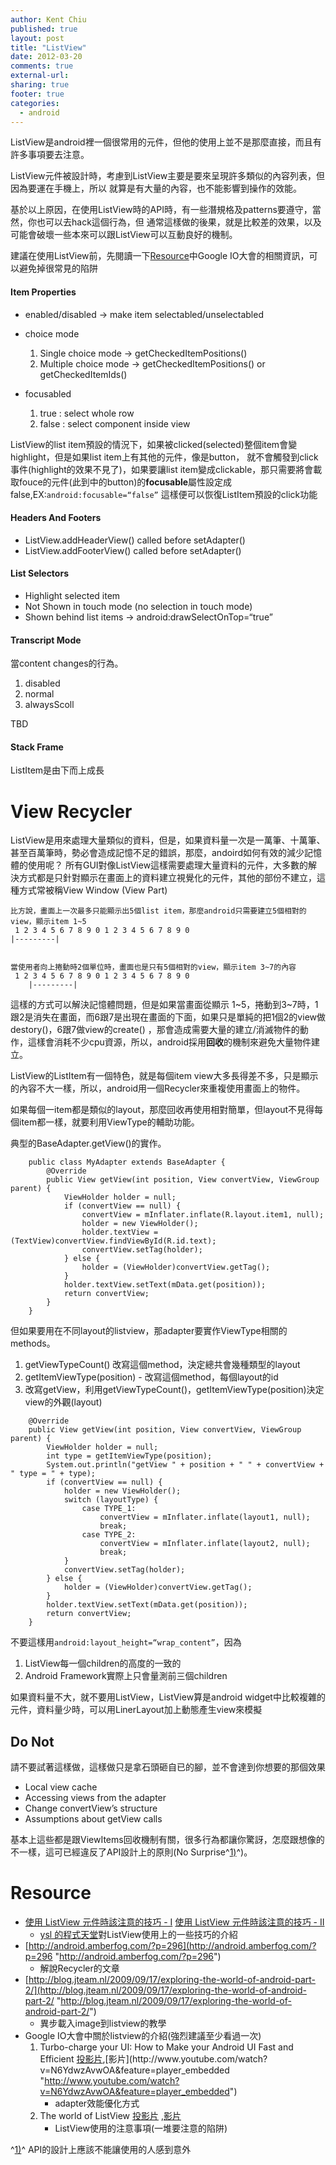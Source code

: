 ```yaml
---
author: Kent Chiu
published: true
layout: post
title: "ListView"
date: 2012-03-20
comments: true
external-url:
sharing: true
footer: true
categories:
  - android
---
```





ListView是android裡一個很常用的元件，但他的使用上並不是那麼直接，而且有許多事項要去注意。

ListView元件被設計時，考慮到ListView主要是要來呈現許多類似的內容列表，但因為要運在手機上，所以
就算是有大量的內容，也不能影響到操作的效能。

基於以上原因，在使用ListView時的API時，有一些潛規格及patterns要遵守，當然，你也可以去hack這個行為，但
通常這樣做的後果，就是比較差的效果，以及可能會破壞一些本來可以跟ListView可以互動良好的機制。

建議在使用ListView前，先閱讀一下[Resource](#resource "android:listview ↵")中Google
IO大會的相關資訊，可以避免掉很常見的陷阱

#### Item Properties

-   enabled/disabled → make item selectabled/unselectabled
-   choice mode
    1.  Single choice mode → getCheckedItemPositions()
    2.  Multiple choice mode → getCheckedItemPositions() or
        getCheckedItemIds()

-   focusabled
    1.  true : select whole row
    2.  false : select component inside view

ListView的list
item預設的情況下，如果被clicked(selected)整個item會變highlight，但是如果list
item上有其他的元件，像是button，
就不會觸發到click事件(highlight的效果不見了)，如果要讓list
item變成clickable，那只需要將會載取fouce的元件(此到中的button)的**focusable**屬性設定成false,EX:`android:focusable=“false”`
這樣便可以恢復ListItem預設的click功能

#### Headers And Footers

-   ListView.addHeaderView() called before setAdapter()
-   ListView.addFooterView() called before setAdapter()

#### List Selectors

-   Highlight selected item
-   Not Shown in touch mode (no selection in touch mode)
-   Shown behind list items → android:drawSelectOnTop=“true”

#### Transcript Mode

當content changes的行為。

1.  disabled
2.  normal
3.  alwaysScoll

TBD

#### Stack Frame

ListItem是由下而上成長

View Recycler
=============

ListView是用來處理大量類似的資料，但是，如果資料量一次是一萬筆、十萬筆、甚至百萬筆時，勢必會造成記憶不足的錯誤，那麼，andoird如何有效的減少記憶體的使用呢？
所有GUI對像ListView這樣需要處理大量資料的元件，大多數的解決方式都是只針對顯示在畫面上的資料建立視覺化的元件，其他的部份不建立，這種方式常被稱View
Window (View Part)

```
比方說，畫面上一次最多只能顯示出5個list item，那麼android只需要建立5個相對的view，顯示item 1~5
 1 2 3 4 5 6 7 8 9 0 1 2 3 4 5 6 7 8 9 0  
|---------|


當使用者向上捲動時2個單位時，畫面也是只有5個相對的view，顯示item 3~7的內容
 1 2 3 4 5 6 7 8 9 0 1 2 3 4 5 6 7 8 9 0  
    |---------|
```

這樣的方式可以解決記憶體問題，但是如果當畫面從顯示
1\~5，捲動到3\~7時，1跟2是消失在畫面，而6跟7是出現在畫面的下面，如果只是單純的把1個2的view做destory()，6跟7做view的create()
，那會造成需要大量的建立/消滅物件的動作，這樣會消耗不少cpu資源，所以，android採用**回收**的機制來避免大量物件建立。

ListView的ListItem有一個特色，就是每個item
view大多長得差不多，只是顯示的內容不大一樣，所以，android用一個Recycler來重複使用畫面上的物件。

如果每個一item都是類似的layout，那麼回收再使用相對簡單，但layout不見得每個item都一樣，就要利用ViewType的輔助功能。

典型的BaseAdapter.getView()的實作。


```
    public class MyAdapter extends BaseAdapter {
        @Override
        public View getView(int position, View convertView, ViewGroup parent) {
            ViewHolder holder = null;
            if (convertView == null) {
                convertView = mInflater.inflate(R.layout.item1, null);
                holder = new ViewHolder();
                holder.textView = (TextView)convertView.findViewById(R.id.text);
                convertView.setTag(holder);
            } else {
                holder = (ViewHolder)convertView.getTag();
            }
            holder.textView.setText(mData.get(position));
            return convertView;    
        }
    }
```

但如果要用在不同layout的listview，那adapter要實作ViewType相關的methods。

1.  getViewTypeCount() 改寫這個method，決定總共會幾種類型的layout
2.  getItemViewType(position) - 改寫這個method，每個layout的id
3.  改寫getView，利用getViewTypeCount()，getItemViewType(position)決定view的外觀(layout)


```
    @Override
    public View getView(int position, View convertView, ViewGroup parent) {
        ViewHolder holder = null;
        int type = getItemViewType(position);
        System.out.println("getView " + position + " " + convertView + " type = " + type);
        if (convertView == null) {
            holder = new ViewHolder();
            switch (layoutType) {
                case TYPE_1:
                    convertView = mInflater.inflate(layout1, null);
                    break;
                case TYPE_2:
                    convertView = mInflater.inflate(layout2, null);
                    break;
            }
            convertView.setTag(holder);
        } else {
            holder = (ViewHolder)convertView.getTag();
        }
        holder.textView.setText(mData.get(position));
        return convertView;
    }
```

不要這樣用`android:layout_height=“wrap_content”`，因為

1.  ListView每一個children的高度的一致的
2.  Android Framework實際上只會量測前三個children

如果資料量不大，就不要用ListView，ListView算是android
widget中比較複雜的元件，資料量少時，可以用LinerLayout加上動態產生view來模擬

Do Not
------

請不要試著這樣做，這樣做只是拿石頭砸自已的腳，並不會達到你想要的那個效果

-   Local view cache
-   Accessing views from the adapter
-   Change convertView’s structure
-   Assumptions about getView calls

基本上這些都是跟ViewItems回收機制有關，很多行為都讓你驚訝，怎麼跟想像的不一樣，這可已經違反了API設計上的原則(No
Surprise^[1)](#fn__1)^)。

Resource
========

-   [使用 ListView 元件時該注意的技巧 -
    I](http://ysl-paradise.blogspot.com/2011/04/listview-i.html "http://ysl-paradise.blogspot.com/2011/04/listview-i.html")
    [使用 ListView 元件時該注意的技巧 -
    II](http://ysl-paradise.blogspot.com/2011/05/listview-ii.html "http://ysl-paradise.blogspot.com/2011/05/listview-ii.html")
    - [ysl
    的程式天堂](http://ysl-paradise.blogspot.com/ "http://ysl-paradise.blogspot.com/")對ListView使用上的一些技巧的介紹
-   [http://android.amberfog.com/?p=296](http://android.amberfog.com/?p=296 "http://android.amberfog.com/?p=296")
    - 解說Recycler的文章
-   [http://blog.jteam.nl/2009/09/17/exploring-the-world-of-android-part-2/](http://blog.jteam.nl/2009/09/17/exploring-the-world-of-android-part-2/ "http://blog.jteam.nl/2009/09/17/exploring-the-world-of-android-part-2/")
    - 異步載入image到listview的教學
-   Google IO大會中關於listview的介紹(強烈建議至少看過一次)
    1.  Turbo-charge your UI: How to Make your Android UI Fast and
        Efficient
        [投影片](http://dl.google.com/io/2009/pres/Th_0230_TurboChargeYourUI-HowtomakeyourAndroidUIfastandefficient.pdf "http://dl.google.com/io/2009/pres/Th_0230_TurboChargeYourUI-HowtomakeyourAndroidUIfastandefficient.pdf"),[影片](http://www.youtube.com/watch?v=N6YdwzAvwOA&feature=player_embedded "http://www.youtube.com/watch?v=N6YdwzAvwOA&feature=player_embedded")
        - adapter效能優化方式
    2.  The world of ListView
        [投影片](http://dl.google.com/googleio/2010/android-world-of-listview-android.pdf "http://dl.google.com/googleio/2010/android-world-of-listview-android.pdf")
        ,[影片](http://www.youtube.com/watch?v=wDBM6wVEO70&feature=player_embedded "http://www.youtube.com/watch?v=wDBM6wVEO70&feature=player_embedded")
        - ListView使用的注意事項(一堆要注意的陷阱)



^[1)](#fnt__1)^ API的設計上應該不能讓使用的人感到意外